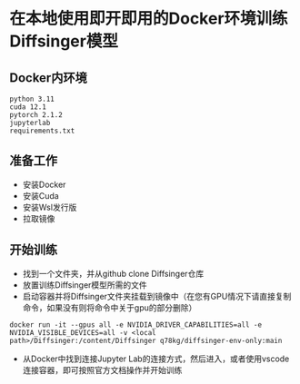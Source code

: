 # 在本地使用即开即用的Docker环境训练Diffsinger模型

## Docker内环境

```
python 3.11
cuda 12.1
pytorch 2.1.2
jupyterlab
requirements.txt
```

## 准备工作

- 安装Docker
- 安装Cuda
- 安装Wsl发行版
- 拉取镜像

## 开始训练

- 找到一个文件夹，并从github clone Diffsinger仓库
- 放置训练Diffsinger模型所需的文件
- 启动容器并将Diffsinger文件夹挂载到镜像中（在您有GPU情况下请直接复制命令，如果没有则将命令中关于gpu的部分删除）
 ```
 docker run -it --gpus all -e NVIDIA_DRIVER_CAPABILITIES=all -e NVIDIA_VISIBLE_DEVICES=all -v <local path>/Diffsinger:/content/Diffsinger q78kg/diffsinger-env-only:main
 ```
- 从Docker中找到连接Jupyter Lab的连接方式，然后进入，或者使用vscode连接容器，即可按照官方文档操作并开始训练